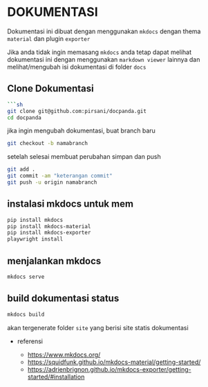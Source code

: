 # DOKUMENTASI

Dokumentasi ini dibuat dengan menggunakan `mkdocs` dengan thema `material` dan plugin `exporter`

Jika anda tidak ingin memasang `mkdocs` anda tetap dapat melihat dokumentasi ini dengan menggunakan `markdown viewer` lainnya dan melihat/mengubah isi dokumentasi di folder `docs`

## Clone Dokumentasi

```sh
```sh
git clone git@github.com:pirsani/docpanda.git
cd docpanda
```

jika ingin mengubah dokumentasi, buat branch baru

```sh
git checkout -b namabranch
```

setelah selesai membuat perubahan simpan dan push

```sh
git add .
git commit -am "keterangan commit"
git push -u origin namabranch
```

## instalasi mkdocs untuk mem

```sh
pip install mkdocs
pip install mkdocs-material
pip install mkdocs-exporter
playwright install 
```

## menjalankan mkdocs

```sh
mkdocs serve
```

## build dokumentasi status

```sh
mkdocs build
```

akan tergenerate folder `site` yang berisi site statis dokumentasi

- referensi

  - <https://www.mkdocs.org/>
  - <https://squidfunk.github.io/mkdocs-material/getting-started/>
  - <https://adrienbrignon.github.io/mkdocs-exporter/getting-started/#installation>